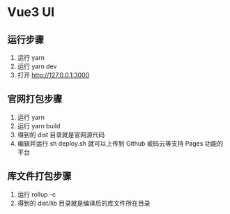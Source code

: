# Vue3 UI 

## 运行步骤

1. 运行 yarn
2. 运行 yarn dev
3. 打开 http://127.0.0.1:3000

## 官网打包步骤
1. 运行 yarn
2. 运行 yarn build
3. 得到的 dist 目录就是官网源代码
4. 编辑并运行 sh deploy.sh 就可以上传到 Github 或码云等支持 Pages 功能的平台

## 库文件打包步骤

1. 运行 rollup -c
2. 得到的 dist/lib 目录就是编译后的库文件所在目录
